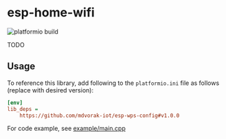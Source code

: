 # esp-home-wifi

![platformio build](https://github.com/mdvorak-iot/esp-wps-config/workflows/platformio%20build/badge.svg)

TODO

## Usage

To reference this library, add following to the `platformio.ini` file as follows (replace with desired version):

```ini
[env]
lib_deps =
    https://github.com/mdvorak-iot/esp-wps-config#v1.0.0
```

For code example, see [example/main.cpp](example/main.cpp)
